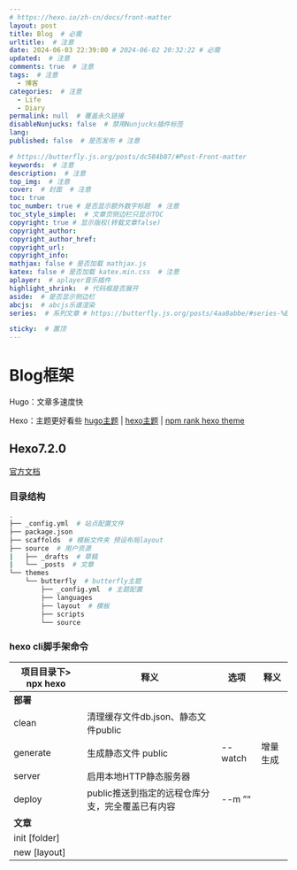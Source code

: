 ```yaml
---
# https://hexo.io/zh-cn/docs/front-matter
layout: post
title: Blog  # 必需
urltitle:  # 注意
date: 2024-06-03 22:39:00 # 2024-06-02 20:32:22 # 必需
updated:  # 注意
comments: true  # 注意
tags:  # 注意
  - 博客
categories:  # 注意
  - Life
  - Diary
permalink: null  # 覆盖永久链接
disableNunjucks: false  # 禁用Nunjucks插件标签
lang:  
published: false  # 是否发布 # 注意

# https://butterfly.js.org/posts/dc584b87/#Post-Front-matter
keywords:  # 注意
description:  # 注意
top_img:  # 注意
cover:  # 封面  # 注意
toc: true
toc_number: true # 是否显示额外数字标题  # 注意
toc_style_simple:  # 文章页侧边栏只显示TOC
copyright: true # 显示版权(转载文章false)
copyright_author:
copyright_author_href:
copyright_url:
copyright_info:
mathjax: false # 是否加载 mathjax.js
katex: false # 是否加载 katex.min.css  # 注意
aplayer:  # aplayer音乐插件
highlight_shrink:  # 代码框是否展开
aside:  # 是否显示侧边栏
abcjs:  # abcjs乐谱渲染
series:  # 系列文章 # https://butterfly.js.org/posts/4aa8abbe/#series-%E7%B3%BB%E5%88%97%E6%96%87%E7%AB%A0

sticky:  # 置顶
---
```




# Blog框架

Hugo：文章多速度快

Hexo：主题更好看些
[hugo主题](https://themes.gohugo.io/)	|	[hexo主题](https://hexo.io/themes/)	|	[npm rank hexo theme](https://www.npmjs.com/search?q=keywords%3Atheme%20hexo%20&ranking=popularity)



## Hexo7.2.0

[官方文档](https://hexo.io/zh-cn/docs/)



### 目录结构

```bash
.
├── _config.yml  # 站点配置文件
├── package.json
├── scaffolds  # 模板文件夹 预设布局layout
├── source  # 用户资源
|   ├── _drafts  # 草稿
|   └── _posts  # 文章
└── themes
	└── butterfly  # butterfly主题
		├── _config.yml  # 主题配置
		├── languages
		├── layout  # 模板
		├── scripts
		└── source
```



### hexo cli脚手架命令

| 项目目录下> npx hexo <Command> | 释义                                             | 选项                            | 释义                     |
| ------------------------------ | ------------------------------------------------ | ------------------------------- | ------------------------ |
| **部署**                       |                                                  |                                 |                          |
| clean                          | 清理缓存文件db.json、静态文件public              |                                 |                          |
| generate                       | 生成静态文件 public                              | --watch                         | 增量生成                 |
| server                         | 启用本地HTTP静态服务器                           |                                 |                          |
| deploy                         | public推送到指定的远程仓库分支，完全覆盖已有内容 | --m ”“                          |                          |
| **文章**                       |                                                  |                                 |                          |
| init [folder]                  |                                                  |                                 |                          |
| new [layout] <title>           |                                                  | layout 预设预设布局  scaffolds/ | post, draft, page...     |
|                                |                                                  | --path                          | 指定相对Source的相对路径 |
|                                |                                                  | --lang                          |                          |
| publish [layout] <filename>    | 将draft转换为layout发布                          |                                 |                          |



### hexo-theme-butterfly@4.13.0

[官方文档](https://butterfly.js.org/categories/Docs%E6%96%87%E6%AA%94/)

#### 搜索

algolia



#### 评论

选型：
[Giscus](https://github.com/giscus/giscus)(最佳实践)：基于 GitHub Discussions，star比DisqusJS高，维护容易
[DisqusJS](https://github.com/SukkaW/DisqusJS)：基于[disqus](https://disqus.com/)
~~[Waline](https://waline.js.org/)：从[Valine](https://github.com/xCss/Valine)衍生，[github](https://github.com/walinejs/waline)，需要ICP备案~~
~~[remark42](https://github.com/umputun/remark42)：只支持私有部署，样式一般~~
~~[artalk](https://github.com/ArtalkJS/Artalk)：只支持私有部署(有点重，需要用docker部署，无云服务)，样式一般~~
~~[Twikoo](https://github.com/twikoojs/twikoo)：样式一般~~



不行：
~~[Valine](https://github.com/xCss/Valine)：不维护了~~
~~[livere](https://livere.com/city-demo?livereVersion=new)：样式太老~~
~~[Gittalk](https://github.com/gitalk/gitalk)：不维护了~~
~~[Utterances](https://github.com/utterance/utterances)：不维护了~~



##### Giscus

功能：访客可以直接在 GitHub Discussion 里评论(Announcements类)，作者也可以在 GitHub 上管理评论

原理：当 giscus 加载时，GitHub Discussion search API 用于根据所选映射（URL、 pathname 、 title 等）查找与页面关联的Discussion。如果找不到匹配的讨论，由 giscus-bot 将创建讨论与所选映射关联的 Discussion

维护：
如果文档的路径更换了，需要同步修改下对应 Discussion 中的 SHA1 Hash 值（可使用 SHA-1 在线工具进行计算，比如 [SHA-1 hash calculator](https://xorbin.com/tools/sha1-hash-calculator)）



#### 参考

https://www.pil0txia.com/post/2021-08-05_java-only-pass-by-value/

https://blog.ccknbc.cc/posts/hexo-webpushr-notification/

https://butterfly.js.org/

https://blog.crazywong.com/

https://www.fomal.cc/



### 插件

hexo-wordcount

~~hexo-abbrlink：解决中文路径~~

[hexo-renderer-markdown-it](https://github.com/hexojs/hexo-renderer-markdown-it)



## hugo

golang 实现，比 Hexo 渲染速度更快，但没看到喜欢的 theme



# 建站



## 站点图标

站点图标比较小，需要简单些

AIGC生成图片
[online photoshop - photopea](https://www.photopea.com/)改成透明背景png
[bitbug](https://www.bitbug.net/)生成 .ico 图标

## 部署项目

push 源项目目录到 <username>.github.io ，使用 Github Actions 部署，https://<username>.github.io

push 源项目目录到任意项目，使用 GitHub Actions 部署，https://<username>.github.io/<projectname>

push public，使用 hexo-deployer-git 插件一键部署(npx hexo deploy)
缺点：push --force 会覆盖一切，commit记录不可改



### CI/DC

CI/DC(持续集成/持续部署)，设置从分支部署(配置发布源为main) ~~通过Github Action 实现~~，即 git push 后自动更新博客内容。



[hexo-action](https://github.com/sma11black/hexo-action)：仅供参考，两年没更新了
[Hexo文档部署Github Action](https://hexo.io/zh-cn/docs/github-pages)

hexo source code repo 是私有的
Github Pages repo 是公开的，配置发布源



## SEO

规则：
一般SEO只爬三层
中文不利于 SEO



# 问题

问题1：

```bash
(node:23108) [DEP0040] DeprecationWarning: The `punycode` module is deprecated. Please use a userland alternative instead.
(Use `node --trace-deprecation ...` to show where the warning was created)
```

原因：可能是KaTex markdown-it-kate的问题 或 hexo依赖punycode
解决：TODO

问题2：永久链接路径含有中文会别转译为百分十六进制编码
解决：
~~title英文，页面title不利于查看~~
~~hexo-abbrlink插件，路径数字没有语义~~
front-matter 中添加一个 urlname 作为永久链接路径



# TODO

1上SEO
hexo-generator-sitemap 使博客能被搜索引擎收录

2添加github项目信息

3看github page action部署

4解决DeprecationWarn警告

5了解备案



部署在 Vercel 上
